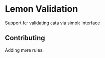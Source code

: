# Lemon Validation

Support for validating data via simple interface

## Contributing

Adding more rules.
